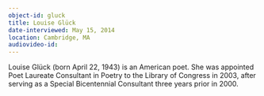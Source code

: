 ```yaml
---
object-id: gluck
title: Louise Glück    
date-interviewed: May 15, 2014
location: Cambridge, MA
audiovideo-id: 
---
```


Louise Glück (born April 22, 1943) is an American poet. She was appointed Poet Laureate Consultant in Poetry to the Library of Congress in 2003, after serving as a Special Bicentennial Consultant three years prior in 2000.
